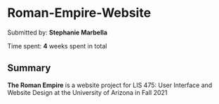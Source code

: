 # Roman-Empire-Website

Submitted by: **Stephanie Marbella**

Time spent: **4** weeks spent in total

## Summary

**The Roman Empire** is a website project for LIS 475: User Interface and Website Design at the University of Arizona in Fall 2021
